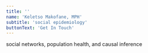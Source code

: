 ```yaml
---
title: ''
name: 'Keletso Makofane, MPH'
subtitle: 'social epidemiology'
buttonText: 'Get In Touch'
---
```


social networks, population health, and causal inference

